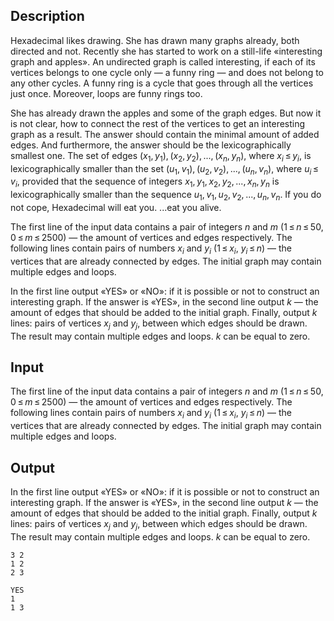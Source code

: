 ## Description

<div><p>Hexadecimal likes drawing. She has drawn many graphs already, both directed and not. Recently she has started to work on a still-life «interesting graph and apples». An undirected graph is called interesting, if each of its vertices belongs to one cycle only — a funny ring — and does not belong to any other cycles. A funny ring is a cycle that goes through all the vertices just once. Moreover, loops are funny rings too.</p><p>She has already drawn the apples and some of the graph edges. But now it is not clear, how to connect the rest of the vertices to get an interesting graph as a result. The answer should contain the minimal amount of added edges. And furthermore, the answer should be the lexicographically smallest one. The set of edges <span class="tex-span">(<i>x</i><sub class="lower-index">1</sub>, <i>y</i><sub class="lower-index">1</sub>), (<i>x</i><sub class="lower-index">2</sub>, <i>y</i><sub class="lower-index">2</sub>), ..., (<i>x</i><sub class="lower-index"><i>n</i></sub>, <i>y</i><sub class="lower-index"><i>n</i></sub>)</span>, where <span class="tex-span"><i>x</i><sub class="lower-index"><i>i</i></sub> ≤ <i>y</i><sub class="lower-index"><i>i</i></sub></span>, is lexicographically smaller than the set <span class="tex-span">(<i>u</i><sub class="lower-index">1</sub>, <i>v</i><sub class="lower-index">1</sub>), (<i>u</i><sub class="lower-index">2</sub>, <i>v</i><sub class="lower-index">2</sub>), ..., (<i>u</i><sub class="lower-index"><i>n</i></sub>, <i>v</i><sub class="lower-index"><i>n</i></sub>)</span>, where <span class="tex-span"><i>u</i><sub class="lower-index"><i>i</i></sub> ≤ <i>v</i><sub class="lower-index"><i>i</i></sub></span>, provided that the sequence of integers <span class="tex-span"><i>x</i><sub class="lower-index">1</sub>, <i>y</i><sub class="lower-index">1</sub>, <i>x</i><sub class="lower-index">2</sub>, <i>y</i><sub class="lower-index">2</sub>, ..., <i>x</i><sub class="lower-index"><i>n</i></sub>, <i>y</i><sub class="lower-index"><i>n</i></sub></span> is lexicographically smaller than the sequence <span class="tex-span"><i>u</i><sub class="lower-index">1</sub>, <i>v</i><sub class="lower-index">1</sub>, <i>u</i><sub class="lower-index">2</sub>, <i>v</i><sub class="lower-index">2</sub>, ..., <i>u</i><sub class="lower-index"><i>n</i></sub>, <i>v</i><sub class="lower-index"><i>n</i></sub></span>. If you do not cope, Hexadecimal will eat you. ...eat you alive.</p></div><div class="input-specification"><p>The first line of the input data contains a pair of integers <span class="tex-span"><i>n</i></span> and <span class="tex-span"><i>m</i></span> (<span class="tex-span">1 ≤ <i>n</i> ≤ 50</span>, <span class="tex-span">0 ≤ <i>m</i> ≤ 2500</span>) — the amount of vertices and edges respectively. The following lines contain pairs of numbers <span class="tex-span"><i>x</i><sub class="lower-index"><i>i</i></sub></span> and <span class="tex-span"><i>y</i><sub class="lower-index"><i>i</i></sub></span> (<span class="tex-span">1 ≤ <i>x</i><sub class="lower-index"><i>i</i></sub></span>, <span class="tex-span"><i>y</i><sub class="lower-index"><i>i</i></sub> ≤ <i>n</i></span>) — the vertices that are already connected by edges. The initial graph may contain multiple edges and loops.</p></div><div class="output-specification"><p>In the first line output «<span class="tex-font-style-tt">YES</span>» or «<span class="tex-font-style-tt">NO</span>»: if it is possible or not to construct an interesting graph. If the answer is «<span class="tex-font-style-tt">YES</span>», in the second line output <span class="tex-span"><i>k</i></span> — the amount of edges that should be added to the initial graph. Finally, output <span class="tex-span"><i>k</i></span> lines: pairs of vertices <span class="tex-span"><i>x</i><sub class="lower-index"><i>j</i></sub></span> and <span class="tex-span"><i>y</i><sub class="lower-index"><i>j</i></sub></span>, between which edges should be drawn. The result may contain multiple edges and loops. <span class="tex-span"><i>k</i></span> can be equal to zero.</p></div>

## Input

<p>The first line of the input data contains a pair of integers <span class="tex-span"><i>n</i></span> and <span class="tex-span"><i>m</i></span> (<span class="tex-span">1 ≤ <i>n</i> ≤ 50</span>, <span class="tex-span">0 ≤ <i>m</i> ≤ 2500</span>) — the amount of vertices and edges respectively. The following lines contain pairs of numbers <span class="tex-span"><i>x</i><sub class="lower-index"><i>i</i></sub></span> and <span class="tex-span"><i>y</i><sub class="lower-index"><i>i</i></sub></span> (<span class="tex-span">1 ≤ <i>x</i><sub class="lower-index"><i>i</i></sub></span>, <span class="tex-span"><i>y</i><sub class="lower-index"><i>i</i></sub> ≤ <i>n</i></span>) — the vertices that are already connected by edges. The initial graph may contain multiple edges and loops.</p>

## Output

<p>In the first line output «<span class="tex-font-style-tt">YES</span>» or «<span class="tex-font-style-tt">NO</span>»: if it is possible or not to construct an interesting graph. If the answer is «<span class="tex-font-style-tt">YES</span>», in the second line output <span class="tex-span"><i>k</i></span> — the amount of edges that should be added to the initial graph. Finally, output <span class="tex-span"><i>k</i></span> lines: pairs of vertices <span class="tex-span"><i>x</i><sub class="lower-index"><i>j</i></sub></span> and <span class="tex-span"><i>y</i><sub class="lower-index"><i>j</i></sub></span>, between which edges should be drawn. The result may contain multiple edges and loops. <span class="tex-span"><i>k</i></span> can be equal to zero.</p>





```input1
3 2
1 2
2 3

```




```output1
YES
1
1 3

```


